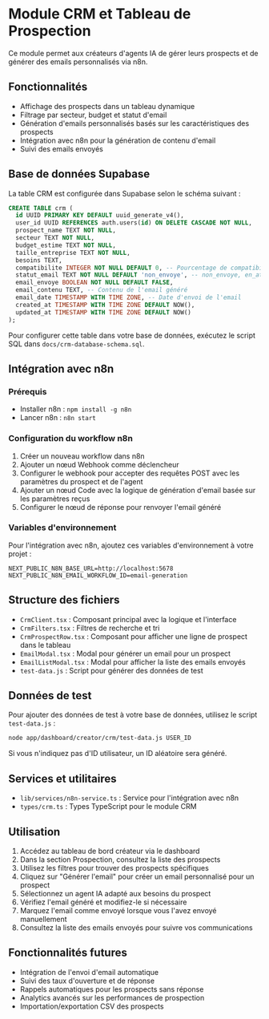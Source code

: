 # Module CRM et Tableau de Prospection

Ce module permet aux créateurs d'agents IA de gérer leurs prospects et de générer des emails personnalisés via n8n.

## Fonctionnalités

- Affichage des prospects dans un tableau dynamique
- Filtrage par secteur, budget et statut d'email
- Génération d'emails personnalisés basés sur les caractéristiques des prospects
- Intégration avec n8n pour la génération de contenu d'email
- Suivi des emails envoyés

## Base de données Supabase

La table CRM est configurée dans Supabase selon le schéma suivant :

```sql
CREATE TABLE crm (
  id UUID PRIMARY KEY DEFAULT uuid_generate_v4(),
  user_id UUID REFERENCES auth.users(id) ON DELETE CASCADE NOT NULL,
  prospect_name TEXT NOT NULL,
  secteur TEXT NOT NULL,
  budget_estime TEXT NOT NULL,
  taille_entreprise TEXT NOT NULL,
  besoins TEXT,
  compatibilite INTEGER NOT NULL DEFAULT 0, -- Pourcentage de compatibilité avec l'agent IA
  statut_email TEXT NOT NULL DEFAULT 'non_envoye', -- non_envoye, en_attente, envoye, ouvert, repondu
  email_envoye BOOLEAN NOT NULL DEFAULT FALSE,
  email_contenu TEXT, -- Contenu de l'email généré
  email_date TIMESTAMP WITH TIME ZONE, -- Date d'envoi de l'email
  created_at TIMESTAMP WITH TIME ZONE DEFAULT NOW(),
  updated_at TIMESTAMP WITH TIME ZONE DEFAULT NOW()
);
```

Pour configurer cette table dans votre base de données, exécutez le script SQL dans `docs/crm-database-schema.sql`.

## Intégration avec n8n

### Prérequis

- Installer n8n : `npm install -g n8n`
- Lancer n8n : `n8n start`

### Configuration du workflow n8n

1. Créer un nouveau workflow dans n8n
2. Ajouter un nœud Webhook comme déclencheur
3. Configurer le webhook pour accepter des requêtes POST avec les paramètres du prospect et de l'agent
4. Ajouter un nœud Code avec la logique de génération d'email basée sur les paramètres reçus
5. Configurer le nœud de réponse pour renvoyer l'email généré

### Variables d'environnement

Pour l'intégration avec n8n, ajoutez ces variables d'environnement à votre projet :

```
NEXT_PUBLIC_N8N_BASE_URL=http://localhost:5678
NEXT_PUBLIC_N8N_EMAIL_WORKFLOW_ID=email-generation
```

## Structure des fichiers

- `CrmClient.tsx` : Composant principal avec la logique et l'interface
- `CrmFilters.tsx` : Filtres de recherche et tri
- `CrmProspectRow.tsx` : Composant pour afficher une ligne de prospect dans le tableau
- `EmailModal.tsx` : Modal pour générer un email pour un prospect
- `EmailListModal.tsx` : Modal pour afficher la liste des emails envoyés
- `test-data.js` : Script pour générer des données de test

## Données de test

Pour ajouter des données de test à votre base de données, utilisez le script `test-data.js` :

```bash
node app/dashboard/creator/crm/test-data.js USER_ID
```

Si vous n'indiquez pas d'ID utilisateur, un ID aléatoire sera généré.

## Services et utilitaires

- `lib/services/n8n-service.ts` : Service pour l'intégration avec n8n
- `types/crm.ts` : Types TypeScript pour le module CRM

## Utilisation

1. Accédez au tableau de bord créateur via le dashboard
2. Dans la section Prospection, consultez la liste des prospects
3. Utilisez les filtres pour trouver des prospects spécifiques
4. Cliquez sur "Générer l'email" pour créer un email personnalisé pour un prospect
5. Sélectionnez un agent IA adapté aux besoins du prospect
6. Vérifiez l'email généré et modifiez-le si nécessaire
7. Marquez l'email comme envoyé lorsque vous l'avez envoyé manuellement
8. Consultez la liste des emails envoyés pour suivre vos communications

## Fonctionnalités futures

- Intégration de l'envoi d'email automatique
- Suivi des taux d'ouverture et de réponse
- Rappels automatiques pour les prospects sans réponse
- Analytics avancés sur les performances de prospection
- Importation/exportation CSV des prospects
